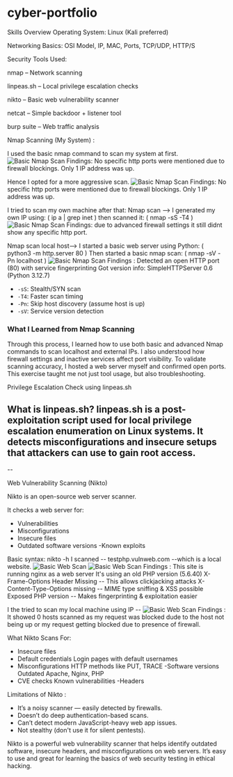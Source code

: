 # cyber-portfolio

Skills Overview
Operating System: Linux (Kali preferred)

Networking Basics: OSI Model, IP, MAC, Ports, TCP/UDP, HTTP/S

Security Tools Used:

nmap – Network scanning

linpeas.sh – Local privilege escalation checks

nikto – Basic web vulnerability scanner

netcat – Simple backdoor + listener tool

burp suite – Web traffic analysis


Nmap Scanning (My System) :

I used the basic nmap command to scan my system at first. 
![Basic Nmap Scan](findings/nmap1.png)
Findings:  No specific http ports were mentioned due to firewall blockings. Only 1 IP address was up. 

 Hence I opted for a more aggressive scan.
![Basic Nmap Scan](findings/nmap2.png)
Findings:  No specific http ports were mentioned due to firewall blockings. Only 1 IP address was up.

I tried to scan my own machine after that:
Nmap scan --> I generated my own IP using: ( ip a | grep inet )
              then scanned it: ( nmap -sS -T4 <your-IP-here> )
![Basic Nmap Scan](findings/nmap3.png)
Findings: due to advanced firewall settings it still didnt show any specific http port.

Nmap scan local host--> I started a basic web server using Python:  ( python3 -m http.server 80 )
                        Then started a basic nmap scan: ( nmap -sV -Pn localhost )
![Basic Nmap Scan](findings/nmap4.png)
Findings : Detected an open HTTP port (80) with service fingerprinting
           Got version info: SimpleHTTPServer 0.6 (Python 3.12.7)

- `-sS`: Stealth/SYN scan
- `-T4`: Faster scan timing
- `-Pn`: Skip host discovery (assume host is up)
- `-sV`: Service version detection

###  What I Learned from Nmap Scanning

Through this process, I learned how to use both basic and advanced Nmap commands to scan localhost and external IPs. I also understood how firewall settings and inactive services affect port visibility. To validate scanning accuracy, I hosted a web server myself and confirmed open ports. This exercise taught me not just tool usage, but also troubleshooting. 


Privilege Escalation Check using linpeas.sh

  What is linpeas.sh?
linpeas.sh is a post-exploitation script used for local privilege escalation enumeration on Linux systems. It detects misconfigurations and insecure setups that attackers can use to gain root access.
-----
--


 Web Vulnerability Scanning (Nikto)

 Nikto is an open-source web server scanner.

It checks a web server for:

- Vulnerabilities
- Misconfigurations
- Insecure files
- Outdated software versions
-Known exploits

Basic syntax:  nikto -h <target-website-or-IP>
I scanned -- testphp.vulnweb.com  --which is a local website.
![Basic Web Scan](findings/websan1.png)
![Basic Web Scan](findings/websan2.png)
Findings : This site is running nginx as a web server
           It's using an old PHP version (5.6.40)
           X-Frame-Options Header Missing -- This allows clickjacking attacks
           X-Content-Type-Options missing	--	MIME type sniffing & XSS possible
           Exposed PHP version	--	Makes fingerprinting & exploitation easier
           
 I the tried to scan my local machine using IP --
 ![Basic Web Scan](findings/websan3.png)
 Findings : It showed 0 hosts scanned as my request was blocked dude to the host not being up or my request getting blocked due to presence of firewall.

 What Nikto Scans For: 
   - Insecure files
   - Default credentials	Login pages with default usernames
   - Misconfigurations	HTTP methods like PUT, TRACE
   -Software versions	Outdated Apache, Nginx, PHP
   - CVE checks	Known vulnerabilities
   -Headers

Limitations of Nikto : 
 - It’s a noisy scanner — easily detected by firewalls.
 - Doesn’t do deep authentication-based scans.
 - Can’t detect modern JavaScript-heavy web app issues.
 - Not stealthy (don't use it for silent pentests).

Nikto is a powerful web vulnerability scanner that helps identify outdated software, insecure headers, and misconfigurations on web servers. It’s easy to use and great for learning the basics of web security testing in ethical hacking.








 

